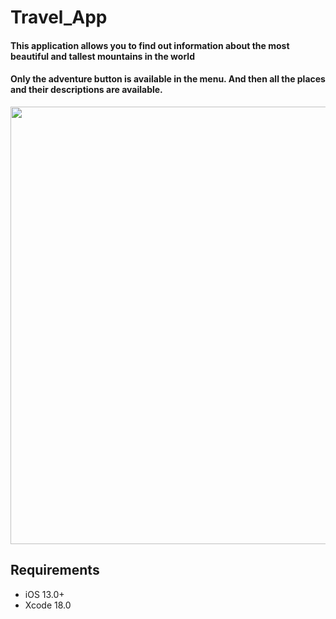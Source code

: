 # Travel_App

#### This application allows you to find out information about the most beautiful and tallest mountains in the world
#### Only the adventure button is available in the menu. And then all the places and their descriptions are available.

<img src="Travel/Image/TitleImage.png" width="700">

## Requirements

- iOS 13.0+
- Xcode 18.0





